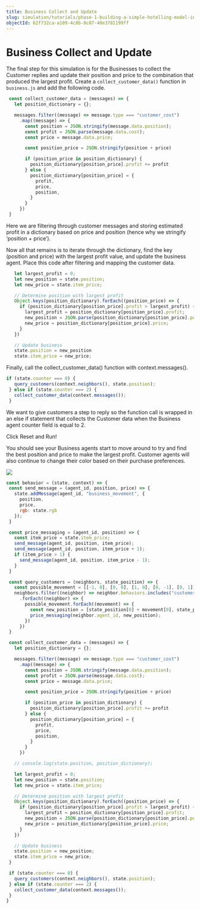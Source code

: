 ```yaml
---
title: Business Collect and Update
slug: simulation/tutorials/phase-1-building-a-simple-hotelling-model-in-2d/business-collect-and-update
objectId: 62f732ca-a109-4c8b-8c07-40e3781199ff
---
```


# Business Collect and Update

The final step for this simulation is for the Businesses to collect the Customer replies and update their position and price to the combination that produced the largest profit. Create a `collect_customer_data()` function in `business.js` and add the following code.

```javascript
 const collect_customer_data = (messages) => {
   let position_dictionary = {};

   messages.filter((message) => message.type === "customer_cost")
     .map((message) => {
       const position = JSON.stringify(message.data.position);
       const profit = JSON.parse(message.data.cost);
       const price = message.data.price;

       const position_price = JSON.stringify(position + price)

       if (position_price in position_dictionary) {
         position_dictionary[position_price].profit += profit
       } else {
         position_dictionary[position_price] = {
           profit,
           price,
           position,
         }
       }
     })
 }
```

Here we are filtering through customer messages and storing estimated profit in a dictionary based on price and position \(hence why we stringify ‘position + price’\).

Now all that remains is to iterate through the dictionary, find the key \(position and price\) with the largest profit value, and update the business agent. Place this code after filtering and mapping the customer data.

```javascript
   let largest_profit = 0;
   let new_position = state.position;
   let new_price = state.item_price;

   // Determine position with largest profit
   Object.keys(position_dictionary).forEach((position_price) => {
     if (position_dictionary[position_price].profit > largest_profit) {
       largest_profit = position_dictionary[position_price].profit;
       new_position = JSON.parse(position_dictionary[position_price].position);
       new_price = position_dictionary[position_price].price;
     }
   })

   // Update business
   state.position = new_position
   state.item_price = new_price;
```

Finally, call the collect_customer_data\(\) function with context.messages\(\).

```javascript
if (state.counter === 0) {
   query_customers(context.neighbors(), state.position);
 } else if (state.counter === 2) {
   collect_customer_data(context.messages());
 }
```

We want to give customers a step to reply so the function call is wrapped in an else if statement that collects the Customer data when the Business agent counter field is equal to 2.

Click Reset and Run!

You should see your Business agents start to move around to try and find the best position and price to make the largest profit. Customer agents will also continue to change their color based on their purchase preferences.

![](https://cdn-us1.hash.ai/site/docs/lc_p1.gif)

<Tabs>
<Tab title="business.js" >

```javascript
const behavior = (state, context) => {
 const send_message = (agent_id, position, price) => {
   state.addMessage(agent_id, "business_movement", {
     position,
     price,
     rgb: state.rgb
   });
 }

 const price_messaging = (agent_id, position) => {
   const item_price = state.item_price;
   send_message(agent_id, position, item_price);
   send_message(agent_id, position, item_price + 1);
   if (item_price > 1) {
     send_message(agent_id, position, item_price - 1);
   }
 }

 const query_customers = (neighbors, state_position) => {
   const possible_movement = [[-1, 0], [0, 0], [1, 0], [0, -1], [0, 1]];
   neighbors.filter((neighbor) => neighbor.behaviors.includes("customer.js"))
     .forEach((neighbor) => {
       possible_movement.forEach((movement) => {
         const new_position = [state_position[0] + movement[0], state_position[1] + movement[1]];
         price_messaging(neighbor.agent_id, new_position);
       })
     })
 }

 const collect_customer_data = (messages) => {
   let position_dictionary = {};

   messages.filter((message) => message.type === "customer_cost")
     .map((message) => {
       const position = JSON.stringify(message.data.position);
       const profit = JSON.parse(message.data.cost);
       const price = message.data.price;

       const position_price = JSON.stringify(position + price)

       if (position_price in position_dictionary) {
         position_dictionary[position_price].profit += profit
       } else {
         position_dictionary[position_price] = {
           profit,
           price,
           position,
         }
       }
     })

   // console.log(state.position, position_dictionary);

   let largest_profit = 0;
   let new_position = state.position;
   let new_price = state.item_price;

   // Determine position with largest profit
   Object.keys(position_dictionary).forEach((position_price) => {
     if (position_dictionary[position_price].profit > largest_profit) {
       largest_profit = position_dictionary[position_price].profit;
       new_position = JSON.parse(position_dictionary[position_price].position);
       new_price = position_dictionary[position_price].price;
     }
   })

   // Update business
   state.position = new_position;
   state.item_price = new_price;
 }

 if (state.counter === 0) {
   query_customers(context.neighbors(), state.position);
 } else if (state.counter === 2) {
   collect_customer_data(context.messages());
 }
}
```

</Tab>
</Tabs>
